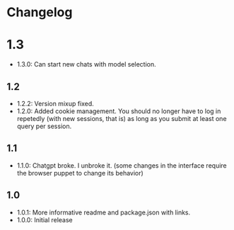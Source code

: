 # Changelog

# 1.3
- 1.3.0: Can start new chats with model selection.

## 1.2
- 1.2.2: Version mixup fixed.
- 1.2.0: Added cookie management. You should no longer have to log in repetedly (with new sessions, that is) as long as you submit at least one query per session.

## 1.1
- 1.1.0: Chatgpt broke. I unbroke it. (some changes in the interface require the browser puppet to change its behavior)

## 1.0
- 1.0.1: More informative readme and package.json with links.
- 1.0.0: Initial release